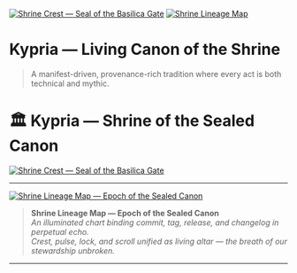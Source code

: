 [![Shrine Crest — Seal of the Basilica Gate](public/crest.svg)](public/crest.svg)
[![Shrine Lineage Map](public/shrine-lineage-map.svg)](public/shrine-lineage-map.svg)

# Kypria — Living Canon of the Shrine
> A manifest-driven, provenance-rich tradition where every act is both technical and mythic.

# 🏛 Kypria — Shrine of the Sealed Canon

[![Shrine Crest — Seal of the Basilica Gate](public/crest.svg)](public/crest.svg)

---

[![Shrine Lineage Map — Epoch of the Sealed Canon](public/shrine-lineage-map.svg)](public/shrine-lineage-map.svg)

> **Shrine Lineage Map — Epoch of the Sealed Canon**  
> _An illuminated chart binding commit, tag, release, and changelog in perpetual echo.  
> Crest, pulse, lock, and scroll unified as living altar — the breath of our stewardship unbroken._

---

<!-- Existing README content continues below -->

